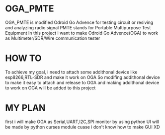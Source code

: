 # OGA_PMTE
OGA_PMTE is modified Odroid Go Advence for testing circuit or resiving and analyzing radio signal
PMTE stands for Portable Multipurpose Test Equipment
In this project i want to make Odroid Go Advence(OGA) to work as Multimeter/SDR/Wire communication tester

# HOW TO
To achieve my goal, i need to attach some addithonal device like esp8266,RTL-SDR and make it work on OGA
So modifing addithonal device to make it easy to attach and release to OGA and making addithonal device to work on OGA will be added to this project

# MY PLAN
first i will make OGA as Serial,UART,I2C,SPI monitor by using python
UI will be made by python curses module cuase i don't know how to make GUI XD